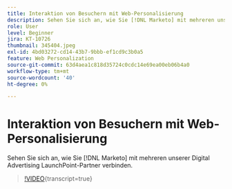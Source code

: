 ```yaml
---
title: Interaktion von Besuchern mit Web-Personalisierung
description: Sehen Sie sich an, wie Sie [!DNL Marketo] mit mehreren unserer Digital Advertising LaunchPoint-Partner verbinden.
role: User
level: Beginner
jira: KT-10726
thumbnail: 345404.jpeg
exl-id: 4bd03272-cd14-43b7-9bbb-ef1cd9c3b0a5
feature: Web Personalization
source-git-commit: 63d4aea1c818d35724c0cdc14e69ea00eb06b4a0
workflow-type: tm+mt
source-wordcount: '40'
ht-degree: 0%

---
```


# Interaktion von Besuchern mit Web-Personalisierung

Sehen Sie sich an, wie Sie [!DNL Marketo] mit mehreren unserer Digital Advertising LaunchPoint-Partner verbinden.

>[!VIDEO](https://video.tv.adobe.com/v/345404/?quality=12&learn=on){transcript=true}
